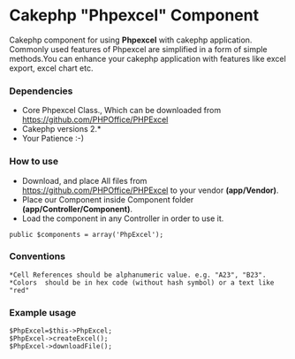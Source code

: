 # Cakephp "Phpexcel" Component 
  Cakephp component for using **Phpexcel** with cakephp application. Commonly used features of Phpexcel are  simplified in a form of simple methods.You can enhance your cakephp application with features like excel export, excel chart etc.
  
### Dependencies
 * Core Phpexcel Class., Which can be downloaded from https://github.com/PHPOffice/PHPExcel
 * Cakephp versions 2.*
 * Your Patience :-)

### How to use
 * Download, and place All files from https://github.com/PHPOffice/PHPExcel to  your vendor **(app/Vendor)**.
 * Place our Component inside Component folder **(app/Controller/Component)**.
 * Load the component in any Controller in order to use it.
    
  ```public $components = array('PhpExcel');``` 

### Conventions
    *Cell References should be alphanumeric value. e.g. "A23", "B23".
    *Colors  should be in hex code (without hash symbol) or a text like "red"
  
### Example usage

    $PhpExcel=$this->PhpExcel;
    $PhpExcel->createExcel();
    $PhpExcel->downloadFile();
   
